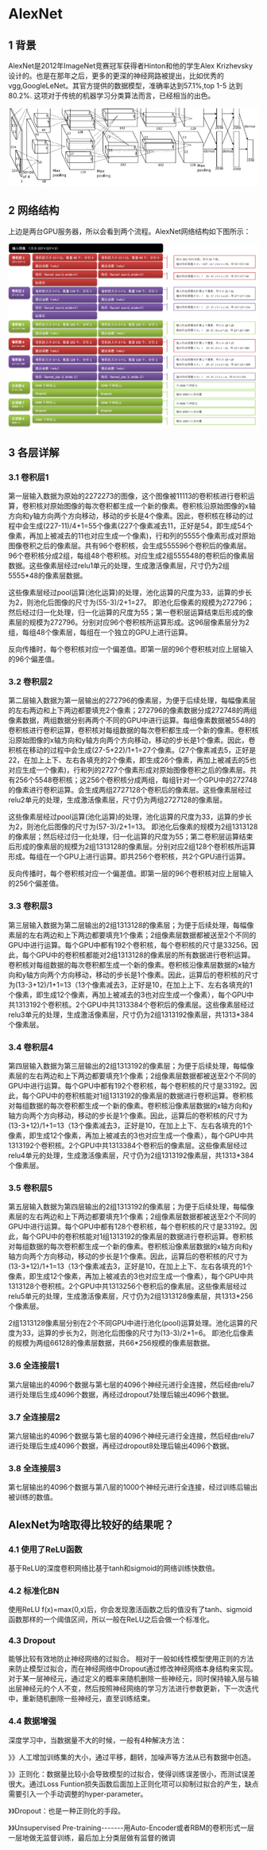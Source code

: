 # AlexNet

## 1 背景

AlexNet是2012年ImageNet竞赛冠军获得者Hinton和他的学生Alex Krizhevsky设计的。也是在那年之后，更多的更深的神经网路被提出，比如优秀的vgg,GoogleLeNet。其官方提供的数据模型，准确率达到57.1%,top 1-5 达到80.2%. 这项对于传统的机器学习分类算法而言，已经相当的出色。 

![image](https://raw.githubusercontent.com/liurio/deep_learning/master/img/AlexNetGPU.png)

## 2 网络结构

上边是两台GPU服务器，所以会看到两个流程。AlexNet网络结构如下图所示：

![image](https://raw.githubusercontent.com/liurio/deep_learning/master/img/AlexNet网络结构.png)

## 3 各层详解

### 3.1 卷积层1

第一层输入数据为原始的2272273的图像，这个图像被11113的卷积核进行卷积运算，卷积核对原始图像的每次卷积都生成一个新的像素。卷积核沿原始图像的x轴方向和y轴方向两个方向移动，移动的步长是4个像素。因此，卷积核在移动的过程中会生成(227-11)/4+1=55个像素(227个像素减去11，正好是54，即生成54个像素，再加上被减去的11也对应生成一个像素)，行和列的5555个像素形成对原始图像卷积之后的像素层。共有96个卷积核，会生成555596个卷积后的像素层。96个卷积核分成2组，每组48个卷积核。对应生成2组555548的卷积后的像素层数据。这些像素层经过relu1单元的处理，生成激活像素层，尺寸仍为2组5555*48的像素层数据。

这些像素层经过pool运算(池化运算)的处理，池化运算的尺度为33，运算的步长为2，则池化后图像的尺寸为(55-3)/2+1=27。 即池化后像素的规模为272796；然后经过归一化处理，归一化运算的尺度为55；第一卷积层运算结束后形成的像素层的规模为272796。分别对应96个卷积核所运算形成。这96层像素层分为2组，每组48个像素层，每组在一个独立的GPU上进行运算。

反向传播时，每个卷积核对应一个偏差值。即第一层的96个卷积核对应上层输入的96个偏差值。

### 3.2 卷积层2

第二层输入数据为第一层输出的272796的像素层，为便于后续处理，每幅像素层的左右两边和上下两边都要填充2个像素；272796的像素数据分成272748的两组像素数据，两组数据分别再两个不同的GPU中进行运算。每组像素数据被5548的卷积核进行卷积运算，卷积核对每组数据的每次卷积都生成一个新的像素。卷积核沿原始图像的x轴方向和y轴方向两个方向移动，移动的步长是1个像素。因此，卷积核在移动的过程中会生成(27-5+22)/1+1=27个像素。(27个像素减去5，正好是22，在加上上下、左右各填充的2个像素，即生成26个像素，再加上被减去的5也对应生成一个像素)，行和列的2727个像素形成对原始图像卷积之后的像素层。共有256个5548卷积核；这256个卷积核分成两组，每组针对一个GPU中的272748的像素进行卷积运算。会生成两组2727128个卷积后的像素层。这些像素层经过relu2单元的处理，生成激活像素层，尺寸仍为两组2727128的像素层。

这些像素层经过pool运算(池化运算)的处理，池化运算的尺度为33，运算的步长为2，则池化后图像的尺寸为(57-3)/2+1=13。 即池化后像素的规模为2组1313128的像素层；然后经过归一化处理，归一化运算的尺度为55；第二卷积层运算结束后形成的像素层的规模为2组1313128的像素层。分别对应2组128个卷积核所运算形成。每组在一个GPU上进行运算。即共256个卷积核，共2个GPU进行运算。

反向传播时，每个卷积核对应一个偏差值。即第一层的96个卷积核对应上层输入的256个偏差值。

### 3.3 卷积层3

第三层输入数据为第二层输出的2组1313128的像素层；为便于后续处理，每幅像素层的左右两边和上下两边都要填充1个像素；2组像素层数据都被送至2个不同的GPU中进行运算。每个GPU中都有192个卷积核，每个卷积核的尺寸是33256。因此，每个GPU中的卷积核都能对2组1313128的像素层的所有数据进行卷积运算。卷积核对每组数据的每次卷积都生成一个新的像素。卷积核沿像素层数据的x轴方向和y轴方向两个方向移动，移动的步长是1个像素。因此，运算后的卷积核的尺寸为(13-3+12)/1+1=13（13个像素减去3，正好是10，在加上上下、左右各填充的1个像素，即生成12个像素，再加上被减去的3也对应生成一个像素），每个GPU中共1313192个卷积核。2个GPU中共1313384个卷积后的像素层。这些像素层经过relu3单元的处理，生成激活像素层，尺寸仍为2组1313192像素层，共1313*384个像素层。 

### 3.4 卷积层4

第四层输入数据为第三层输出的2组1313192的像素层；为便于后续处理，每幅像素层的左右两边和上下两边都要填充1个像素；2组像素层数据都被送至2个不同的GPU中进行运算。每个GPU中都有192个卷积核，每个卷积核的尺寸是33192。因此，每个GPU中的卷积核能对1组1313192的像素层的数据进行卷积运算。卷积核对每组数据的每次卷积都生成一个新的像素。卷积核沿像素层数据的x轴方向和y轴方向两个方向移动，移动的步长是1个像素。因此，运算后的卷积核的尺寸为(13-3+12)/1+1=13（13个像素减去3，正好是10，在加上上下、左右各填充的1个像素，即生成12个像素，再加上被减去的3也对应生成一个像素），每个GPU中共1313192个卷积核。2个GPU中共1313384个卷积后的像素层。这些像素层经过relu4单元的处理，生成激活像素层，尺寸仍为2组1313192像素层，共1313*384个像素层。 

### 3.5 卷积层5

第五层输入数据为第四层输出的2组1313192的像素层；为便于后续处理，每幅像素层的左右两边和上下两边都要填充1个像素；2组像素层数据都被送至2个不同的GPU中进行运算。每个GPU中都有128个卷积核，每个卷积核的尺寸是33192。因此，每个GPU中的卷积核能对1组1313192的像素层的数据进行卷积运算。卷积核对每组数据的每次卷积都生成一个新的像素。卷积核沿像素层数据的x轴方向和y轴方向两个方向移动，移动的步长是1个像素。因此，运算后的卷积核的尺寸为(13-3+12)/1+1=13（13个像素减去3，正好是10，在加上上下、左右各填充的1个像素，即生成12个像素，再加上被减去的3也对应生成一个像素），每个GPU中共1313128个卷积核。2个GPU中共1313256个卷积后的像素层。这些像素层经过relu5单元的处理，生成激活像素层，尺寸仍为2组1313128像素层，共1313*256个像素层。

2组1313128像素层分别在2个不同GPU中进行池化(pool)运算处理。池化运算的尺度为33，运算的步长为2，则池化后图像的尺寸为(13-3)/2+1=6。 即池化后像素的规模为两组66128的像素层数据，共66*256规模的像素层数据。

### 3.6 全连接层1

第六层输出的4096个数据与第七层的4096个神经元进行全连接，然后经由relu7进行处理后生成4096个数据，再经过dropout7处理后输出4096个数据。 

### 3.7 全连接层2

第六层输出的4096个数据与第七层的4096个神经元进行全连接，然后经由relu7进行处理后生成4096个数据，再经过dropout8处理后输出4096个数据。 

### 3.8 全连接层3

第七层输出的4096个数据与第八层的1000个神经元进行全连接，经过训练后输出被训练的数值。 

## AlexNet为啥取得比较好的结果呢？

### 4.1 使用了ReLU函数

基于ReLU的深度卷积网络比基于tanh和sigmoid的网络训练快数倍。

### 4.2 标准化BN

使用ReLU f(x)=max(0,x)后，你会发现激活函数之后的值没有了tanh、sigmoid函数那样的一个阈值区间，所以一般在ReLU之后会做一个标准化。

### 4.3 Dropout

能够比较有效地防止神经网络的过拟合。 相对于一般如线性模型使用正则的方法来防止模型过拟合，而在神经网络中Dropout通过修改神经网络本身结构来实现。对于某一层神经元，通过定义的概率来随机删除一些神经元，同时保持输入层与输出层神经元的个人不变，然后按照神经网络的学习方法进行参数更新，下一次迭代中，重新随机删除一些神经元，直至训练结束。 

### 4.4 数据增强

深度学习中，当数据量不大的时候，一般有4种解决方法：

》》人工增加训练集的大小，通过平移，翻转，加噪声等方法从已有数据中创造。

》》正则化：数据量比较小会导致模型的过拟合，使得训练误差很小，而测试误差很大。通过Loss Funtion损失函数后面加上正则化项可以抑制过拟合的产生，缺点需要引入一个手动调整的hyper-parameter。

》》Dropout：也是一种正则化的手段。

》》Unsupervised Pre-training-------用Auto-Encoder或者RBM的卷积形式一层一层地做无监督训练，最后加上分类层做有监督的微调
